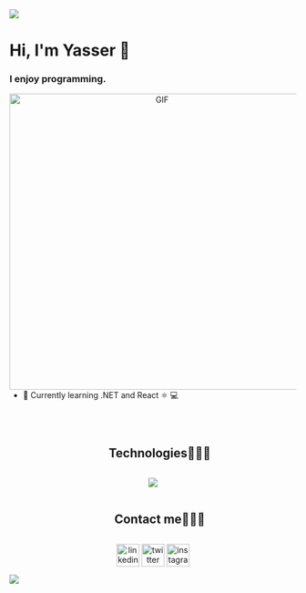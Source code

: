<img src="https://user-images.githubusercontent.com/73097560/115834477-dbab4500-a447-11eb-908a-139a6edaec5c.gif">

# Hi, I'm Yasser 👋
### I enjoy programming.

<a target="_blank" align="center">
  <img align="right" width="520" alt="GIF" src="https://media.giphy.com/media/YfL4ieDnxgX5W7rvnJ/giphy.gif">
</a>

- 🌱 Currently learning .NET and React ⚛ 💻

<br/>

<div id="user-content-toc">
  <ul align="center">
    <summary><h2 style="display: inline-block">Technologies👨🏻‍💻</h2></summary>
  </ul>
</div>

<div align="center">
  <img src="https://skillicons.dev/icons?i=vscode,html,css,js,java,py,spring,mysql,postgres,mongodb,git,github&perline=14" />
</div>

<div id="user-content-toc">
  <ul align="center">
    <summary><h2 style="display: inline-block">Contact me👨🏻‍💻</h2></summary>
  </ul>
</div>

<!--icons and links-->
<p align="center">
<a href="https://www.linkedin.com/in/yasseram/" target="blank"><img align="center" src="https://user-images.githubusercontent.com/88904952/234979284-68c11d7f-1acc-4f0c-ac78-044e1037d7b0.png" alt="linkedin" height="40" width="40" /></a>
<a href="https://twitter.com/#" target="blank"><img align="center" src="https://user-images.githubusercontent.com/88904952/234980676-61bfb021-ecc8-48f7-88e6-34c1b06c4a58.png" alt="twitter" height="40" width="40" /></a> 
<a href="https://www.instagram.com/yasser.am5/" target="blank"><img align="center" src="https://user-images.githubusercontent.com/88904952/234981169-2dd1e58f-4b7e-468c-8213-034ba62156c3.png" alt="instagram" height="40" width="40" /></a>
  
</p>


<img src="https://user-images.githubusercontent.com/73097560/115834477-dbab4500-a447-11eb-908a-139a6edaec5c.gif">
